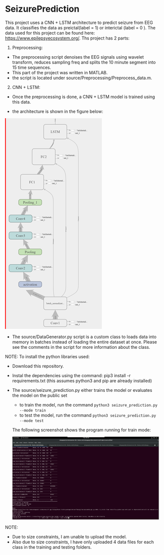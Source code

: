 # SeizurePrediction

This project uses a CNN + LSTM architecture to predict seizure from EEG data. It classifies the data as preictal(label = 1) or interictal (label = 0 ).
The data used for this project can be found here: https://www.epilepsyecosystem.org/.
Ths project has 2 parts:

1) Preprocessing:
- The preprocessing script denoises the EEG signals using wavelet transform, reduces sampling freq and splits the 10 minute segment into 15 time sequences.
- This part of the project was written in MATLAB.
- the script is located under source/Preprocessing/Preprocess_data.m.

2) CNN + LSTM:
- Once the preprocessing is done, a CNN + LSTM model is trained using this data.

- the architecture is shown in the figure below:

![alt text](https://github.com/abhijithrb/SeizurePrediction/blob/master/img/net_arch.png)

- The source/DataGenerator.py script is a custom class to loads data into memory in batches instead of loading the entire dataset at once. Please see the comments in the script for more information about the class.

NOTE: To install the python libraries used:
  - Download this repository. 
  - Instal the dependencies using the command: pip3 install -r requirements.txt (this assumes python3 and pip are already installed)
  
- The source/seizure_prediction.py either trains the model or evaluates the model on the public set
  - to train the model, run the command `python3 seizure_prediction.py --mode train`
  - to test the model, run the command `python3 seizure_prediction.py --mode test`
  
  The following screenshot shows the program running for train mode:
  
  ![alt text](https://github.com/abhijithrb/SeizurePrediction/blob/master/img/Screenshot.png)

NOTE: 
- Due to size constraints, I am unable to upload the model. 
- Also due to size constraints, I have only uploaded 4 data files for each class in the training and testing folders.
